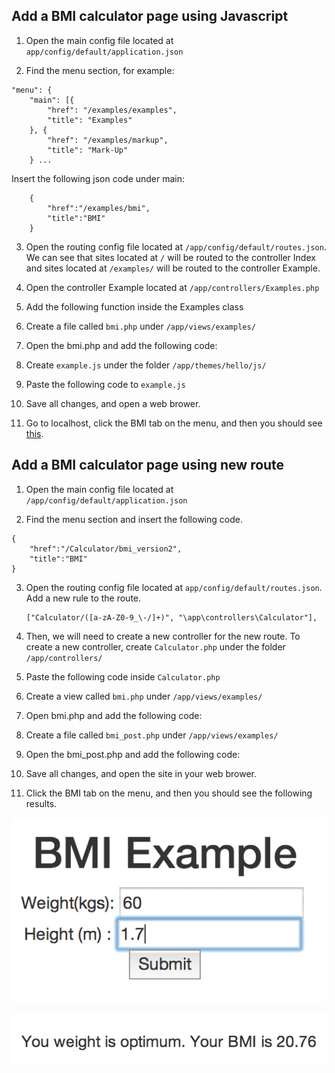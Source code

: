 ## Add a BMI calculator page using Javascript

1. 	Open the main config file located at `app/config/default/application.json`

2. 	Find the menu section, for example:

```
"menu": {
	"main": [{
		"href": "/examples/examples",
		"title": "Examples"
	}, {
		"href": "/examples/markup",
		"title": "Mark-Up"
	} ...
```

Insert the following json code under main:

```
	{
  		"href":"/examples/bmi",
  		"title":"BMI"
	}
```

3. 	Open the routing config file located at `/app/config/default/routes.json`.
	We can see that sites located at `/` will be routed to the controller Index and sites located at `/examples/` will be routed to the controller Example.

4.  Open the controller Example located at `/app/controllers/Examples.php`

5.  Add the following function inside the Examples class

<script src="https://gist.github.com/rajesh28892/20a1af56027064effdb9.js"></script>

6.  Create a file called `bmi.php` under `/app/views/examples/`

7.  Open the bmi.php and add the following code:

<script src="https://gist.github.com/colemantung/3cff36bbc3ac250db19f.js"></script>

8.  Create `example.js` under the folder `/app/themes/hello/js/`

9.  Paste the following code to `example.js`

<script src="https://gist.github.com/colemantung/6fb653cd88415e427a14.js"></script>

10.  Save all changes, and open a web brower.

11.  Go to localhost, click the BMI tab on the menu, and then you should see [this](./assets/themes/bootstrap-3.1.1/img/getStarted/BMI_V1_1.png).

## Add a BMI calculator page using new route

1. 	Open the main config file located at `/app/config/default/application.json`

2. 	Find the menu section and insert the following code.

```
{
    "href":"/Calculator/bmi_version2",
    "title":"BMI"
}
```

3. 	Open the routing config file located at `app/config/default/routes.json`.  Add a new rule to the route.

		["Calculator/([a-zA-Z0-9_\-/]+)", "\app\controllers\Calculator"],

4.  Then, we will need to create a new controller for the new route.
	To create a new controller, create `Calculator.php` under the folder `/app/controllers/`

5.  Paste the following code inside `Calculator.php`

<script src="https://gist.github.com/rajesh28892/dc523f2739b48b1ff224.js"></script>

6.  Create a view called `bmi.php` under `/app/views/examples/`

7.  Open bmi.php and add the following code:

<script src="https://gist.github.com/colemantung/c45003580e391cff6239.js"></script>

8.  Create a file called `bmi_post.php` under `/app/views/examples/`

9.  Open the bmi_post.php and add the following code:

<script src="https://gist.github.com/colemantung/ffffdf39b78d650a4734.js"></script>

10.  Save all changes, and open the site in your web brower.

11.  Click the BMI tab on the menu, and then you should see the following results.

![BMI Version 2](/images/examples/BMI_V2_1.png)

![BMI Version 2 Result](/images/examples/BMI_V2_2.png)
